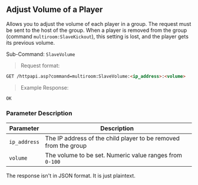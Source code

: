 ## Adjust Volume of a Player
Allows you to adjust the volume of each player in a group. The request must be sent to the host of the group. When a player is removed from the group (command `multiroom:SlaveKickout`), this setting is lost, and the player gets its previous volume.

Sub-Command: `SlaveVolume`

> Request format:

```html
GET /httpapi.asp?command=multiroom:SlaveVolume:<ip_address>:<volume>
```

> Example Response:

```plaintext
OK
```

### Parameter Description

Parameter | Description
---|---
`ip_address` | The IP address of the child player to be removed from the group
`volume` | The volume to be set. Numeric value ranges from `0-100`


<aside class="notice">
The response isn't in JSON format. It is just plaintext.
</aside>
